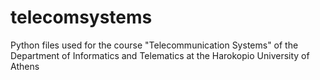 # telecomsystems
Python files used for the course "Telecommunication Systems" of the Department of Informatics and Telematics at the Harokopio University of Athens

